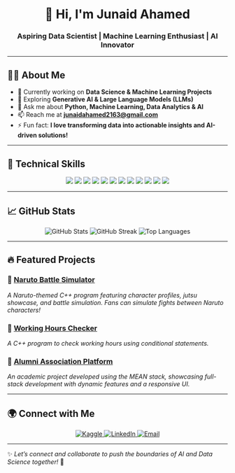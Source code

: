 <h1 align="center">🚀 Hi, I'm Junaid Ahamed</h1>
<h3 align="center">Aspiring Data Scientist | Machine Learning Enthusiast | AI Innovator</h3>

---

## 🧑‍💻 About Me

- 🔭 Currently working on **Data Science & Machine Learning Projects**
- 🌱 Exploring **Generative AI & Large Language Models (LLMs)**
- 💬 Ask me about **Python, Machine Learning, Data Analytics & AI**
- 📫 Reach me at **[junaidahamed2163@gmail.com](mailto:junaidahamed2163@gmail.com)**
- ⚡ Fun fact: **I love transforming data into actionable insights and AI-driven solutions!**

---

## 🚀 Technical Skills

<p align="center">
  <img src="https://img.shields.io/badge/-Python-3776AB?style=for-the-badge&logo=python&logoColor=white" />
  <img src="https://img.shields.io/badge/-C++-00599C?style=for-the-badge&logo=c%2B%2B&logoColor=white" />
  <img src="https://img.shields.io/badge/-Jupyter-F37626?style=for-the-badge&logo=jupyter&logoColor=white" />
  <img src="https://img.shields.io/badge/-Pandas-150458?style=for-the-badge&logo=pandas&logoColor=white" />
  <img src="https://img.shields.io/badge/-NumPy-013243?style=for-the-badge&logo=numpy&logoColor=white" />
  <img src="https://img.shields.io/badge/-Scikit--Learn-F7931E?style=for-the-badge&logo=scikitlearn&logoColor=white" />
  <img src="https://img.shields.io/badge/-TensorFlow-FF6F00?style=for-the-badge&logo=tensorflow&logoColor=white" />
  <img src="https://img.shields.io/badge/-PyTorch-EE4C2C?style=for-the-badge&logo=pytorch&logoColor=white" />
  <img src="https://img.shields.io/badge/-SQL-CC2927?style=for-the-badge&logo=postgresql&logoColor=white" />
  <img src="https://img.shields.io/badge/-Power%20BI-F2C811?style=for-the-badge&logo=powerbi&logoColor=black" />
  <img src="https://img.shields.io/badge/-Git-F05032?style=for-the-badge&logo=git&logoColor=white" />
  <img src="https://img.shields.io/badge/-Docker-2496ED?style=for-the-badge&logo=docker&logoColor=white" />
</p>

---

## 📈 GitHub Stats

<p align="center">
  <img src="https://github-readme-stats.vercel.app/api?username=junaidsj&show_icons=true&theme=radical" alt="GitHub Stats" />
  <img src="https://github-readme-streak-stats.herokuapp.com/?user=junaidsj&theme=radical" alt="GitHub Streak" />
  <img src="https://github-readme-stats.vercel.app/api/top-langs/?username=junaidsj&layout=compact&theme=radical" alt="Top Languages" />
</p>

---

## 🔥 Featured Projects

### 📌 **[Naruto Battle Simulator](https://github.com/junaidsj/naruto)**
*A Naruto-themed C++ program featuring character profiles, jutsu showcase, and battle simulation. Fans can simulate fights between Naruto characters!*

### 📌 **[Working Hours Checker](https://github.com/junaidsj/hours)**
*A C++ program to check working hours using conditional statements.*

### 📌 **[Alumni Association Platform](https://github.com/junaidsj/AlumniAssociation)**
*An academic project developed using the MEAN stack, showcasing full-stack development with dynamic features and a responsive UI.*

---

## 🌍 Connect with Me

<p align="center">
  <a href="https://www.kaggle.com/junaid2163" target="_blank">
    <img src="https://img.shields.io/badge/Kaggle-20BEFF?style=for-the-badge&logo=kaggle&logoColor=white" alt="Kaggle" />
  </a>
  <a href="https://www.linkedin.com/in/junaid-ahamed-664450283" target="_blank">
    <img src="https://img.shields.io/badge/LinkedIn-0A66C2?style=for-the-badge&logo=linkedin&logoColor=white" alt="LinkedIn" />
  </a>
  <a href="mailto:junaidahamed2163@gmail.com" target="_blank">
    <img src="https://img.shields.io/badge/-Email-D14836?style=for-the-badge&logo=gmail&logoColor=white" alt="Email" />
  </a>
</p>

---

✨ *Let’s connect and collaborate to push the boundaries of AI and Data Science together!* 🚀
